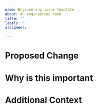 ```yaml
---
name: Engineering issue template
about: An engineering task
title: ''
labels: ''
assignees: ''

---
```


# Proposed Change

# Why is this important

# Additional Context
